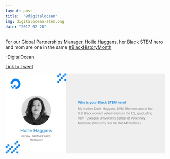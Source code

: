 ```yaml
---
layout: post
title:  "@digitalocean"
img: digitalocean-stem.png
date: "2017-02-28"
---
```


For our Global Partnerships Manager, Hollie Haggans, her Black STEM hero and mom are one in the same [#BlackHistoryMonth](https://twitter.com/hashtag/BlackHistoryMonth?src=hashtag_click)

-DigitalOcean

[Link to Tweet](https://twitter.com/digitalocean/status/836695475856224261)

![Black History Month card of Hollie Haggans](do-stem.jpg)